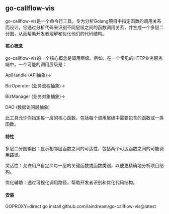 ## go-callflow-vis

go-callflow-vis是一个命令行工具，专为分析Golang项目中指定函数的调用关系而设计。它通过分析代码来识别不同层级之间的函数调用关系，并生成一个多层二分图，从而帮助开发者理解和优化他们的代码结构。

#### 核心概念

go-callflow-vis的一个核心概念是调用层级。例如，在一个常见的HTTP业务服务端中，一个可能的调用层级是：

ApiHandle (API抽象)->

BizOperator (业务流程抽象)->

BizManager (业务对象抽象)->

DAO (数据访问层抽象)

此工具允许你指定每一层的核心函数，包括每个调用层级中需要包含的函数或一类函数。

#### 特性

多层二分图输出：显示相邻层函数之间的可达性，包括两个可达函数之间的可能调用路径。

灵活性：允许用户自定义每一层的关键函数或函数类别，以便更精确地分析项目结构。

优化辅助：通过可视化调用路径，帮助开发者识别和优化代码结构。

#### 安装

GOPROXY=direct go install github.com/laindream/go-callflow-vis@latest
